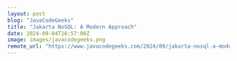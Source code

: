 ```yaml
---
layout: post
blog: "JavaCodeGeeks"
title: "Jakarta NoSQL: A Modern Approach"
date: 2024-09-04T16:57:00Z
image: images/javacodegeeks.png
remote_url: "https://www.javacodegeeks.com/2024/09/jakarta-nosql-a-modern-approach.html"
---
```

